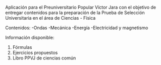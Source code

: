 Aplicación para el Preuniversitario Popular Víctor Jara con el objetivo de entregar contenidos para la preparación de la Prueba de Selección Universitaria en el área de Ciencias - Física

Contenidos:
-Ondas
-Mecánica
-Energía
-Electricidad y magnetismo

Información disponible:
1. Fórmulas
2. Ejercicios propuestos
3. Libro PPVJ de ciencias común
